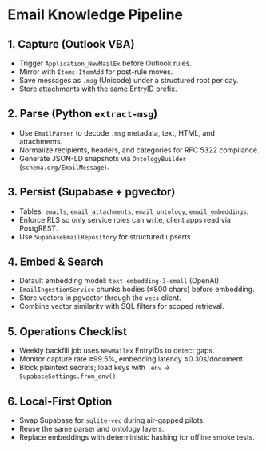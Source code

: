 # Email Knowledge Pipeline

## 1. Capture (Outlook VBA)
- Trigger `Application_NewMailEx` before Outlook rules.
- Mirror with `Items.ItemAdd` for post-rule moves.
- Save messages as `.msg` (Unicode) under a structured root per day.
- Store attachments with the same EntryID prefix.

## 2. Parse (Python `extract-msg`)
- Use `EmailParser` to decode `.msg` metadata, text, HTML, and attachments.
- Normalize recipients, headers, and categories for RFC 5322 compliance.
- Generate JSON-LD snapshots via `OntologyBuilder` (`schema.org/EmailMessage`).

## 3. Persist (Supabase + pgvector)
- Tables: `emails`, `email_attachments`, `email_ontology`, `email_embeddings`.
- Enforce RLS so only service roles can write, client apps read via PostgREST.
- Use `SupabaseEmailRepository` for structured upserts.

## 4. Embed & Search
- Default embedding model: `text-embedding-3-small` (OpenAI).
- `EmailIngestionService` chunks bodies (≤800 chars) before embedding.
- Store vectors in pgvector through the `vecs` client.
- Combine vector similarity with SQL filters for scoped retrieval.

## 5. Operations Checklist
- Weekly backfill job uses `NewMailEx` EntryIDs to detect gaps.
- Monitor capture rate ≥99.5%, embedding latency ≤0.30s/document.
- Block plaintext secrets; load keys with `.env` → `SupabaseSettings.from_env()`.

## 6. Local-First Option
- Swap Supabase for `sqlite-vec` during air-gapped pilots.
- Reuse the same parser and ontology layers.
- Replace embeddings with deterministic hashing for offline smoke tests.
